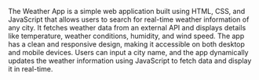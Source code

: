 The Weather App is a simple web application built using HTML, CSS, and JavaScript that allows users to search for real-time weather information of any city. It fetches weather data from an external API and displays details like temperature, weather conditions, humidity, and wind speed. The app has a clean and responsive design, making it accessible on both desktop and mobile devices. Users can input a city name, and the app dynamically updates the weather information using JavaScript to fetch data and display it in real-time.
